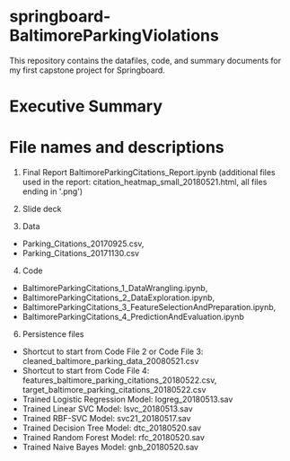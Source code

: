 # springboard-BaltimoreParkingViolations
This repository contains the datafiles, code, and summary documents for my first capstone project for Springboard.

Executive Summary
==================




File names and descriptions
===========================
1. Final Report
BaltimoreParkingCitations_Report.ipynb
(additional files used in the report: citation_heatmap_small_20180521.html, all files ending in '.png')

2. Slide deck

3. Data
- Parking_Citations_20170925.csv,
- Parking_Citations_20171130.csv

4. Code
- BaltimoreParkingCitations_1_DataWrangling.ipynb, 
- BaltimoreParkingCitations_2_DataExploration.ipynb,
- BaltimoreParkingCitations_3_FeatureSelectionAndPreparation.ipynb,
- BaltimoreParkingCitations_4_PredictionAndEvaluation.ipynb

6. Persistence files
- Shortcut to start from Code File 2 or Code File 3: cleaned_baltimore_parking_data_20080521.csv
- Shortcut to start from Code File 4: features_baltimore_parking_citations_20180522.csv, target_baltimore_parking_citations_20180522.csv
- Trained Logistic Regression Model: logreg_20180513.sav
- Trained Linear SVC Model: lsvc_20180513.sav
- Trained RBF-SVC Model: svc21_20180517.sav
- Trained Decision Tree Model: dtc_20180520.sav
- Trained Random Forest Model: rfc_20180520.sav
- Trained Naive Bayes Model: gnb_20180520.sav


